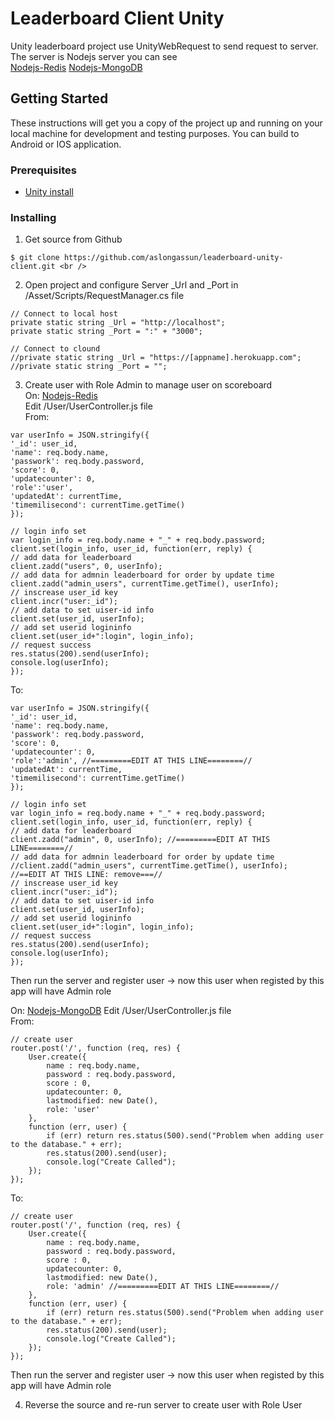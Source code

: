# Leaderboard Client Unity

Unity leaderboard project use UnityWebRequest to send request to server.
The server is Nodejs server you can see <br />
[Nodejs-Redis](https://github.com/aslongassun/nodejs-redis)
[Nodejs-MongoDB](https://github.com/aslongassun/nodejs-mongodb)

## Getting Started

These instructions will get you a copy of the project up and running on your local machine for development and testing purposes. You can build to Android or IOS application.

### Prerequisites

- [Unity install](https://unity3d.com/)<br />

### Installing

1) Get source from Github<br />
```
$ git clone https://github.com/aslongassun/leaderboard-unity-client.git <br />
```
2) Open project and configure Server _Url and _Port in /Asset/Scripts/RequestManager.cs file <br />
```
// Connect to local host
private static string _Url = "http://localhost";
private static string _Port = ":" + "3000";

// Connect to clound
//private static string _Url = "https://[appname].herokuapp.com";
//private static string _Port = "";
```

3) Create user with Role Admin to manage user on scoreboard<br />
On: [Nodejs-Redis](https://github.com/aslongassun/nodejs-redis)<br />
Edit /User/UserController.js file<br />
From:<br />
```
var userInfo = JSON.stringify({
'_id': user_id,
'name': req.body.name,
'passwork': req.body.password,
'score': 0,
'updatecounter': 0,
'role':'user',
'updatedAt': currentTime,
'timemilisecond': currentTime.getTime()
});

// login info set
var login_info = req.body.name + "_" + req.body.password;
client.set(login_info, user_id, function(err, reply) {
// add data for leaderboard
client.zadd("users", 0, userInfo);
// add data for admnin leaderboard for order by update time
client.zadd("admin_users", currentTime.getTime(), userInfo);
// inscrease user_id key
client.incr("user:_id");
// add data to set uiser-id info
client.set(user_id, userInfo);
// add set userid logininfo
client.set(user_id+":login", login_info);
// request success
res.status(200).send(userInfo);
console.log(userInfo);
});
```
To:<br />
```
var userInfo = JSON.stringify({
'_id': user_id,
'name': req.body.name,
'passwork': req.body.password,
'score': 0,
'updatecounter': 0,
'role':'admin', //=========EDIT AT THIS LINE========//
'updatedAt': currentTime,
'timemilisecond': currentTime.getTime()
});

// login info set
var login_info = req.body.name + "_" + req.body.password;
client.set(login_info, user_id, function(err, reply) {
// add data for leaderboard
client.zadd("admin", 0, userInfo); //=========EDIT AT THIS LINE========//
// add data for admnin leaderboard for order by update time
//client.zadd("admin_users", currentTime.getTime(), userInfo); //==EDIT AT THIS LINE: remove===//
// inscrease user_id key
client.incr("user:_id");
// add data to set uiser-id info
client.set(user_id, userInfo);
// add set userid logininfo
client.set(user_id+":login", login_info);
// request success
res.status(200).send(userInfo);
console.log(userInfo);
});
```
Then run the server and register user -> now this user when registed by this app will have Admin role<br />

On: [Nodejs-MongoDB](https://github.com/aslongassun/nodejs-mongodb)
Edit /User/UserController.js file<br />
From:<br />
```
// create user
router.post('/', function (req, res) {
    User.create({
        name : req.body.name,
        password : req.body.password,
        score : 0,
        updatecounter: 0,
        lastmodified: new Date(),
        role: 'user'
    }, 
    function (err, user) {
        if (err) return res.status(500).send("Problem when adding user to the database." + err);
        res.status(200).send(user);
        console.log("Create Called");
    });
});
```
To:<br />
```
// create user
router.post('/', function (req, res) {
    User.create({
        name : req.body.name,
        password : req.body.password,
        score : 0,
        updatecounter: 0,
        lastmodified: new Date(),
        role: 'admin' //=========EDIT AT THIS LINE========//
    }, 
    function (err, user) {
        if (err) return res.status(500).send("Problem when adding user to the database." + err);
        res.status(200).send(user);
        console.log("Create Called");
    });
});
```
Then run the server and register user -> now this user when registed by this app will have Admin role<br />

4) Reverse the source and re-run server to create user with Role User<br />




